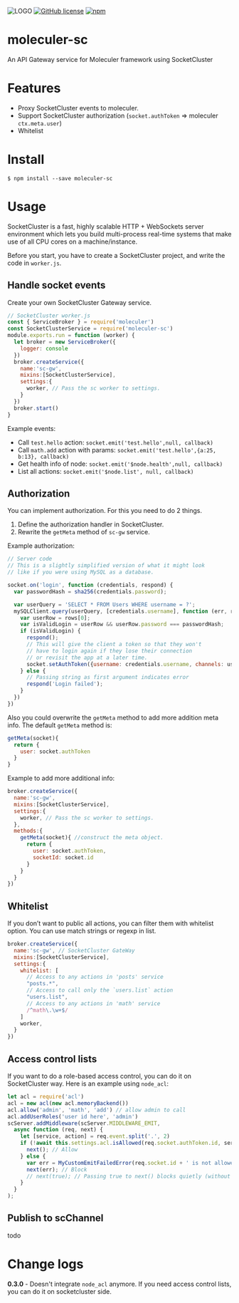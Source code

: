 ![LOGO](https://camo.githubusercontent.com/22a347b6cc07f98ce0ee06be66385a4cb967d4a7/687474703a2f2f6d6f6c6563756c65722e73657276696365732f696d616765732f62616e6e65722e706e67)
[![GitHub license](https://img.shields.io/badge/license-MIT-blue.svg)](https://raw.githubusercontent.com/tiaod/moleculer-sc/master/LICENSE)
[![npm](https://img.shields.io/npm/v/moleculer-sc.svg)](https://www.npmjs.com/package/moleculer-sc)
# moleculer-sc
An API Gateway service for Moleculer framework using SocketCluster

# Features
- Proxy SocketCluster events to moleculer.
- Support SocketCluster authorization (`socket.authToken` => moleculer `ctx.meta.user`)
- Whitelist

# Install
```
$ npm install --save moleculer-sc
```
# Usage
SocketCluster is a fast, highly scalable HTTP + WebSockets server environment which lets you build multi-process real-time systems that make use of all CPU cores on a machine/instance.

Before you start, you have to create a SocketCluster project, and write the code in `worker.js`.

## Handle socket events
Create your own SocketCluster Gateway service.
```javascript
// SocketCluster worker.js
const { ServiceBroker } = require('moleculer')
const SocketClusterService = require('moleculer-sc')
module.exports.run = function (worker) {
  let broker = new ServiceBroker({
    logger: console
  })
  broker.createService({
    name:'sc-gw',
    mixins:[SocketClusterService],
    settings:{
      worker, // Pass the sc worker to settings.
    }
  })
  broker.start()
}
```
Example events:
- Call `test.hello` action: `socket.emit('test.hello',null, callback)`
- Call `math.add` action with params: `socket.emit('test.hello',{a:25, b:13}, callback)`
- Get health info of node: `socket.emit('$node.health',null, callback)`
- List all actions: `socket.emit('$node.list', null, callback)`

## Authorization
You can implement authorization. For this you need to do 2 things.
1. Define the authorization handler in SocketCluster.
2. Rewrite the `getMeta` method of `sc-gw` service.

Example authorization:
```javascript
// Server code
// This is a slightly simplified version of what it might look
// like if you were using MySQL as a database.

socket.on('login', function (credentials, respond) {
  var passwordHash = sha256(credentials.password);

  var userQuery = 'SELECT * FROM Users WHERE username = ?';
  mySQLClient.query(userQuery, [credentials.username], function (err, rows) {
    var userRow = rows[0];
    var isValidLogin = userRow && userRow.password === passwordHash;
    if (isValidLogin) {
      respond();
      // This will give the client a token so that they won't
      // have to login again if they lose their connection
      // or revisit the app at a later time.
      socket.setAuthToken({username: credentials.username, channels: userRow.channels});
    } else {
      // Passing string as first argument indicates error
      respond('Login failed');
    }
  })
})
```
Also you could overwrite the `getMeta` method to add more addition meta info. The default `getMeta` method is:
```javascript
getMeta(socket){
  return {
    user: socket.authToken
  }
}
```
Example to add more additional info:
```javascript
broker.createService({
  name:'sc-gw',
  mixins:[SocketClusterService],
  settings:{
    worker, // Pass the sc worker to settings.
  },
  methods:{
    getMeta(socket){ //construct the meta object.
      return {
        user: socket.authToken,
        socketId: socket.id
      }
    }
  }
})
```

## Whitelist
If you don’t want to public all actions, you can filter them with whitelist option.
You can use match strings or regexp in list.
``` javascript
broker.createService({
  name:'sc-gw', // SocketCluster GateWay
  mixins:[SocketClusterService],
  settings:{
    whitelist: [
      // Access to any actions in 'posts' service
      "posts.*",
      // Access to call only the `users.list` action
      "users.list",
      // Access to any actions in 'math' service
      /^math\.\w+$/
    ]
    worker,
  }
})
```

## Access control lists
If you want to do a role-based access control, you can do it on SocketCluster way. Here is an example using `node_acl`:
```javascript
let acl = require('acl')
acl = new acl(new acl.memoryBackend())
acl.allow('admin', 'math', 'add') // allow admin to call
acl.addUserRoles('user id here', 'admin')
scServer.addMiddleware(scServer.MIDDLEWARE_EMIT,
  async function (req, next) {
    let [service, action] = req.event.split('.', 2)
    if (!await this.settings.acl.isAllowed(req.socket.authToken.id, service, action)) {
      next(); // Allow
    } else {
      var err = MyCustomEmitFailedError(req.socket.id + ' is not allowed to emit event ' + req.event);
      next(err); // Block
      // next(true); // Passing true to next() blocks quietly (without raising a warning on the server-side)
    }
  }
);

```

## Publish to scChannel
todo


# Change logs
**0.3.0** - Doesn't integrate `node_acl` anymore. If you need access control lists, you can do it on socketcluster side.
